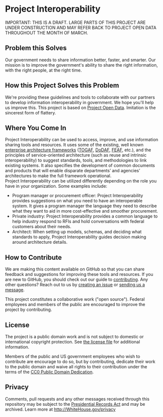 # Project Interoperability

IMPORTANT: THIS IS A DRAFT. LARGE PARTS OF THIS PROJECT ARE UNDER CONSTRUCTION AND MAY REFER BACK TO PROJECT OPEN DATA THROUGHOUT THE MONTH OF MARCH.

## Problem this Solves

Our government needs to share information better, faster, and smarter. Our mission is to improve the government's ability to share the right information, with the right people, at the right time.

## How this Project Solves this Problem

We're providing these guidelines and tools to collaborate with our partners to develop information interoperability in government. We hope you'll help us improve this. This project is based on [Project Open Data](http://project-open-data.github.io). Imitation is the sincerest form of flattery.

## Where You Come In

Project Interoperability can be used to access, improve, and use information sharing tools and resources. It uses some of the existing, well known [enterprise architecture frameworks](http://en.wikipedia.org/wiki/Enterprise_architecture_framework) ([TOGAF](http://www.opengroup.org/togaf/), [DoDAF](http://en.wikipedia.org/wiki/Department_of_Defense_Architecture_Framework), [FEAF](http://en.wikipedia.org/wiki/Federal_enterprise_architecture), etc.), and the principles of service-oriented architecture (such as reuse and intrinsic interoperability) to suggest standards, tools, and methodologies to link existing systems. It also specifies the development of common documents and products that will enable disparate departments’ and agencies’ architectures to make the full framework operational.  
Project Interoperability can be utilized differently depending on the role you have in your organization. Some examples include:

* Program manager or procurement officer: Project Interoperability provides suggestions on what you need to have an interoperable system. It gives a program manager the language they need to describe what they want to aid in more cost-effective and smoother procurement.
* Private industry: Project Interoperability provides a common language to help industry respond to RFIs and hold conversations with federal customers about their needs. 
* Architect: When setting up models, schemas, and deciding what standards to apply, Project Interoperability guides decision making around architecture details.

## How to Contribute

We are making this content available on GitHub so that you can share feedback and suggestions for improving these tools and resources.  If you are new to GitHub, you should check out our guide to [contributing]( http://project-interoperability.github.io/contributing/). Any other questions? Reach out to us by [creating an issue](https://github.com/Project-Interoperability/project-interoperability.github.io/issues/new) or [sending us a message](http://ise.gov/contact).

This project constitutes a collaborative work ("open source"). Federal employees and members of the public are encouraged to improve the project by contributing.

## License

The project is a public domain work and is not subject to domestic or international copyright protection. See [the license file](LICENSE) for additional information.

Members of the public and US government employees who wish to contribute are encourage to do so, but by contributing, dedicate their work to the public domain and waive all rights to their contribution under the terms of the [CC0 Public Domain Dedication](http://creativecommons.org/publicdomain/zero/1.0/).

## Privacy

Comments, pull requests and any other messages received through this repository may be subject to the [Presidential Records Act](http://www.archives.gov/about/laws/presidential-records.html) and may be archived. Learn more at http://WhiteHouse.gov/privacy
